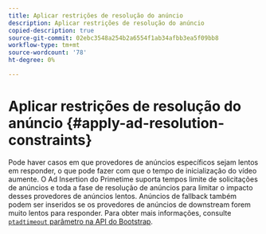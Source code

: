 ```yaml
---
title: Aplicar restrições de resolução do anúncio
description: Aplicar restrições de resolução do anúncio
copied-description: true
source-git-commit: 02ebc3548a254b2a6554f1ab34afbb3ea5f09bb8
workflow-type: tm+mt
source-wordcount: '78'
ht-degree: 0%

---
```


# Aplicar restrições de resolução do anúncio {#apply-ad-resolution-constraints}

Pode haver casos em que provedores de anúncios específicos sejam lentos em responder, o que pode fazer com que o tempo de inicialização do vídeo aumente. O Ad Insertion do Primetime suporta tempos limite de solicitações de anúncios e toda a fase de resolução de anúncios para limitar o impacto desses provedores de anúncios lentos.  Anúncios de fallback também podem ser inseridos se os provedores de anúncios de downstream forem muito lentos para responder.  Para obter mais informações, consulte [`ptadtimeout` parâmetro na API do Bootstrap](/help/primetime-ad-insertion/technical-reference/bootstrap-api.md).
